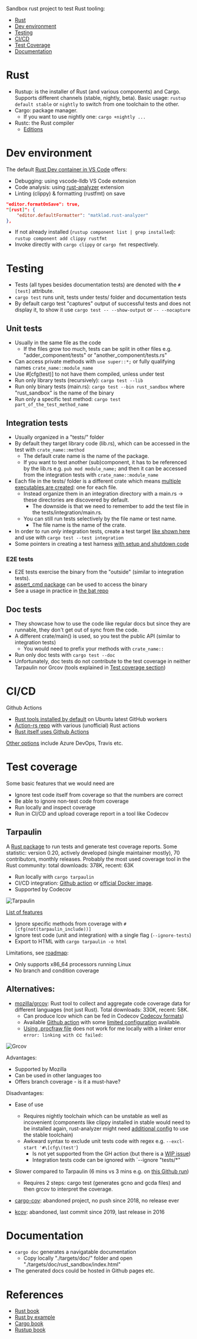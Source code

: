 Sandbox rust project to test Rust tooling:

- [Rust](#rust)
- [Dev environment](#dev-environment)
- [Testing](#testing)
- [CI/CD](#cicd)
- [Test Coverage](#test-coverage)
- [Documentation](#documentation)

# Rust

- Rustup: is the installer of Rust (and various components) and Cargo.
  Supports different channels (stable, nightly, beta). Basic usage: `rustup default stable` or
  `nightly` to switch from one toolchain to the other.
- Cargo: package manager.
  - If you want to use nightly one: `cargo +nightly ...` 
- Rustc: the Rust compiler
  - [Editions](https://doc.rust-lang.org/edition-guide/introduction.html)

# Dev environment

The default [Rust Dev container in VS
Code](https://github.com/microsoft/vscode-dev-containers/tree/main/containers/rust) offers:

- Debugging: using vscode-lldb VS Code extension
- Code analysis: using [rust-analyzer](https://marketplace.visualstudio.com/items?itemName=matklad.rust-analyzer) extension
- Linting (clippy) & formatting (rustfmt) on save
```json
"editor.formatOnSave": true, 
"[rust]": { 
    "editor.defaultFormatter": "matklad.rust-analyzer"
},
```
  - If not already installed (`rustup component list | grep installed`): `rustup component add
    clippy rustfmt`
  - Invoke directly with `cargo clippy` or `cargo fmt` respectively.

# Testing

- Tests (all types besides documentation tests) are denoted with the `#[test]` attribute.
- `cargo test` runs unit, tests under tests/ folder and documentation tests
- By default cargo test "captures" output of successful tests and does not display it, to show it
use `cargo test -- --show-output` or `-- --nocapture`

## Unit tests

- Usually in the same file as the code
  - If the files grow too much, tests can be split in other files e.g. "adder_component/tests" or
    "another_component/tests.rs"
- Can access private methods with `use super::*;` or fully qualifying names `crate_name::module_name`
- Use #[cfg(test)] to not have them compiled, unless under test
- Run only library tests (recursively): `cargo test --lib`
- Run only binary tests (main.rs): `cargo test --bin rust_sandbox` where "rust_sandbox" is the name of
  the binary
- Run only a specific test method: `cargo test part_of_the_test_method_name`

## Integration tests

- Usually organized in a "tests/" folder
- By default they target library code (lib.rs), which can be accessed in the test with `crate_name::method`
  - The default crate name is the name of the package.
  - If you want to test another (sub)component, it has to be referenced by the lib.rs e.g. `pub mod
    module_name;` and then it can be accessed from the integration tests with
    `crate_name::module_name`
- Each file in the tests/ folder is a different crate which means [multiple executables are created](https://mozilla.github.io/application-services/book/design/test-faster.html#appendix-how-to-avoid-redundant-compiles-for-benchmarks-and-integration-tests): one for each file.
  - Instead organize them in an integration directory with a main.rs -> these directories are
    discovered by default.
    - The downside is that we need to remember to add the test file in the tests/integration/main.rs.
  - You can still run tests selectively by the file name or test name.
    - The file name is the name of the crate.
- In order to run *only* integration tests, create a test target [like
  shown here](https://joshleeb.com/blog/rust-integration-tests/) and use with `cargo test --test integration` 
- Some pointers in creating a test harness [with setup and shutdown
  code](https://tjtelan.com/blog/rust-custom-test-harness/)

### E2E tests

- E2E tests exercise the binary from the "outside" (similar to integration tests).
- [assert_cmd package](https://crates.io/crates/assert_cmd) can be used to access the binary
- See a usage in practice in [the bat
  repo](https://github.com/sharkdp/bat/blob/master/tests/integration_tests.rs)

## Doc tests

- They showcase how to use the code like regular docs but since they are runnable, they don't get out
  of sync from the code. 
- A different crate/main() is used, so you test the public API (similar to integration tests)
  - You would need to prefix your methods with `crate_name::`
- Run only doc tests with `cargo test --doc`
- Unfortunately, doc tests do not contribute to the test coverage in neither Tarpaulin nor Grcov
  (tools explained in [Test coverage section](#test-coverage))

# CI/CD

Github Actions
  - [Rust tools
    installed by default](https://github.com/actions/virtual-environments/blob/ubuntu20/20220227.1/images/linux/Ubuntu2004-Readme.md#rust-tools)
    on Ubuntu latest GitHub workers
  - [Action-rs repo](https://github.com/actions-rs) with various (unofficial) Rust actions
  - [Rust itself uses Github
    Actions](https://blog.rust-lang.org/inside-rust/2020/07/23/rust-ci-is-moving-to-github-actions.html)
  
[Other options](https://doc.rust-lang.org/cargo/guide/continuous-integration.html) include Azure
DevOps, Travis etc.  

# Test coverage

Some basic features that we would need are

- Ignore test code itself from coverage so that the numbers are correct
- Be able to ignore non-test code from coverage
- Run locally and inspect coverage
- Run in CI/CD and upload coverage report in a tool like Codecov

## Tarpaulin

A [Rust package](https://crates.io/crates/cargo-tarpaulin) to run tests and generate test coverage
reports. Some statistic: version 0.20, actively developed (single maintainer mostly), 70
contributors, monthly releases. Probably the most used coverage tool in the Rust community: total downloads: 378K, recent: 63K

- Run locally with `cargo tarpaulin` 
- CI/CD integration: [Github action](https://github.com/marketplace/actions/rust-tarpaulin) or
[official Docker
image](https://github.com/xd009642/tarpaulin#github-actions).
- Supported by Codecov

![Tarpaulin](/docs/tarpaulin.jpg)

[List of features](https://github.com/xd009642/tarpaulin#features)

- Ignore specific methods from coverage with `#[cfg(not(tarpaulin_include))]`
- Ignore test code (unit and integration) with a single flag (`--ignore-tests`)
- Export to HTML with `cargo tarpaulin -o html`

Limitations, see [roadmap](https://github.com/xd009642/tarpaulin#roadmap):  
- Only supports x86_64 processors running Linux
- No branch and condition coverage

## Alternatives:
- [mozilla/grcov](https://github.com/mozilla/grcov#example-how-to-generate-gcda-files-for-a-rust-project):
  Rust tool to collect and aggregate code coverage data for different languages (not just Rust).
  Total downloads: 330K, recent: 58K.
  - Can produce lcov which can be fed in Codecov [Codecov
    formats](https://docs.codecov.com/docs/supported-report-formats))
  - Available [Github action](https://github.com/actions-rs/grcov) with some [limited configuration](https://github.com/actions-rs/grcov#config) available.
  - [Using .procfraw
    file](https://github.com/mozilla/grcov#example-how-to-generate-source-based-coverage-for-a-rust-project)
    does not work for me locally with a linker error `error: linking with `cc` failed:`

![Grcov](/docs/grcov.jpg)

Advantages:

- Supported by Mozilla
- Can be used in other languages too
- Offers branch coverage - is it a must-have?

Disadvantages:

- Ease of use
  - Requires nightly toolchain which can be unstable as well as incovenient (components like clippy
  installed in stable would need to be installed again, rust-analyzer might need [additional
  config](https://rust-analyzer.github.io/manual.html#toolchain) to use the stable toolchain)
  - Awkward syntax to exclude unit tests code with regex e.g. `--excl-start '#\[cfg\(test'`)
    - Is not yet supported from the GH action (but there is a [WIP issue](https://github.com/actions-rs/grcov/issues/80))
    - Integration tests code can be ignored with `--ignore "tests/*"
- Slower compared to Tarpaulin (6 mins vs 3 mins e.g. on [this Github
  run](https://github.com/spygi/rust-sandbox/actions/runs/2065046903))
  - Requires 2 steps: cargo test (generates gcno and gcda files) and then grcov to interpret the
  coverage.
  
- [cargo-cov](https://github.com/kennytm/cov): abandoned project, no push since 2018, no release
  ever

- [kcov](https://github.com/kennytm/cargo-kcov): abandoned, last commit since 2019, last release in 2016

# Documentation 

- `cargo doc` generates a navigatable documentation
  - Copy locally "./targets/doc/" folder and open "./targets/doc/rust_sandbox/index.html"
- The generated docs could be hosted in Github pages etc.

# References

- [Rust book](https://doc.rust-lang.org/book/)
- [Rust by example](https://doc.rust-lang.org/rust-by-example/)
- [Cargo book](https://doc.rust-lang.org/cargo/)
- [Rustup book](https://rust-lang.github.io/rustup/index.html)